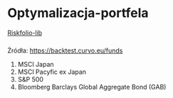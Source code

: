 # Optymalizacja-portfela

[Riskfolio-lib](https://riskfolio-lib.readthedocs.io/en/latest/index.html)

###
Żródła:
https://backtest.curvo.eu/funds

1. MSCI Japan
2. MSCI Pacyfic ex Japan
3. S&P 500
4. Bloomberg Barclays Global Aggregate Bond (GAB)
